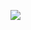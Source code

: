 

![](https://github.com/JonmarCorpuz/SecondBrain/blob/main/Assets/7K26itq_TNuu1WglyHhc2g_20733bf11941430c9118e2668f8a79e1_M2L1_04_img1.png)
